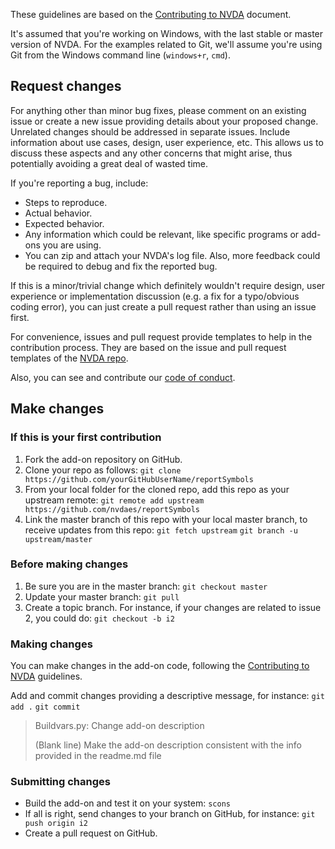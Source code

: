 These guidelines are based on the [Contributing to NVDA](https://github.com/nvaccess/nvda/wiki/Contributing) document.

It's assumed that you're working on Windows, with the last stable or master version of NVDA. For the examples related to Git, we'll assume you're using Git from the Windows command line (`windows+r`, `cmd`).

## Request changes ##

For anything other than minor bug fixes, please comment on an existing issue or create a new issue providing details about your proposed change. Unrelated changes should be addressed in separate issues. Include information about use cases, design, user experience, etc. This allows us to discuss these aspects and any other concerns that might arise, thus potentially avoiding a great deal of wasted time. 

If you're reporting a bug, include:

- Steps to reproduce.
- Actual behavior.
- Expected behavior.
- Any information which could be relevant, like specific programs or add-ons you are using.
- You can zip and attach your NVDA's log file. Also, more feedback could be required to debug and fix the reported bug.

If this is a minor/trivial change which definitely wouldn't require design, user experience or implementation discussion (e.g. a fix for a typo/obvious coding error), you can just create a pull request rather than using an issue first. 

For convenience, issues and pull request provide templates to help in the contribution process. They are based on the issue and pull request templates of the [NVDA repo](https://github.com/nvaccess/nvda).

Also, you can see and contribute our [code of conduct](https://github.com/nvdaes/reportSymbols/blob/master/CODE_OF_CONDUCT.md).

## Make changes ##

### If this is your first contribution ###

1. Fork the add-on repository on GitHub.
2. Clone your repo as follows:
`git clone https://github.com/yourGitHubUserName/reportSymbols`
3. From your local folder for the cloned repo, add this repo as your upstream remote:
`git remote add upstream https://github.com/nvdaes/reportSymbols`
4. Link the master branch of this repo with your local master branch, to receive updates from this repo:
`git fetch upstream`
`git branch -u upstream/master`

### Before making changes ###

1. Be sure you are in the master branch:
`git checkout master`
2. Update your master branch:
`git pull`
3. Create a topic branch. For instance, if your changes are related to issue 2, you could do:
`git checkout -b i2`

### Making changes ###

You can make changes in the add-on code, following the [Contributing to NVDA](https://github.com/nvaccess/nvda/wiki/Contributing) guidelines.

Add and commit changes providing a descriptive message, for instance:
`git add .`
`git commit`

> Buildvars.py: Change add-on description
>
> (Blank line)
> Make the add-on description consistent with the info provided in the readme.md file

### Submitting changes ###

- Build the add-on and test it on your system: `scons`
- If all is right, send changes to your branch on GitHub, for instance: `git push origin i2`
- Create a pull request on GitHub.
